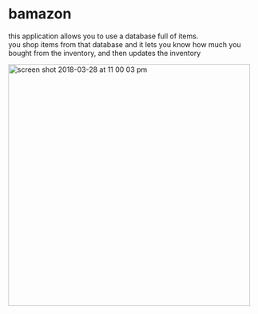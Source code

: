 # bamazon

this application allows you to use a database full of items.  
you shop items from that database and it lets you know how much you bought from the inventory, and then updates the inventory


<img width="484" alt="screen shot 2018-03-28 at 11 00 03 pm" src="https://user-images.githubusercontent.com/30846050/38068159-b32065f4-32dd-11e8-873d-8bc0138c4e56.png">

